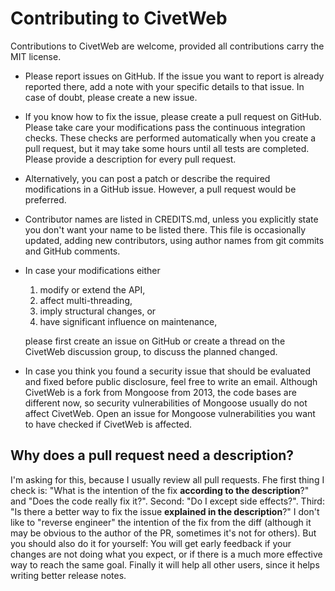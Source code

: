 Contributing to CivetWeb
====

Contributions to CivetWeb are welcome, provided all contributions carry the MIT license.

- Please report issues on GitHub. If the issue you want to report is already reported there, add a note with your specific details to that issue. In case of doubt, please create a new issue.
- If you know how to fix the issue, please create a pull request on GitHub. Please take care your modifications pass the continuous integration checks. These checks are performed automatically when you create a pull request, but it may take some hours until all tests are completed. Please provide a description for every pull request.
- Alternatively, you can post a patch or describe the required modifications in a GitHub issue.
However, a pull request would be preferred.
- Contributor names are listed in CREDITS.md, unless you explicitly state you don't want your name to be listed there. This file is occasionally updated, adding new contributors, using author names from git commits and GitHub comments.


- In case your modifications either
  1. modify or extend the API,
  2. affect multi-threading,
  3. imply structural changes,
  or
  4. have significant influence on maintenance,
  
  please first create an issue on GitHub or create a thread on the CivetWeb discussion group, to discuss the planned changed.

- In case you think you found a security issue that should be evaluated and fixed before public disclosure, feel free to write an email.  Although CivetWeb is a fork from Mongoose from 2013, the code bases are different now, so security vulnerabilities of Mongoose usually do not affect CivetWeb.  Open an issue for Mongoose vulnerabilities you want to have checked if CivetWeb is affected.


Why does a pull request need a description?
---

I'm asking for this, because I usually review all pull requests.
Fhe first thing I check is: "What is the intention of the fix **according to the description**?" and "Does the code really fix it?".
Second: "Do I except side effects?".
Third: "Is there a better way to fix the issue **explained in the description**?"
I don't like to "reverse engineer" the intention of the fix from the diff (although it may be obvious to the author of the PR, sometimes it's not for others). But you should also do it for yourself: You will get early feedback if your changes are not doing what you expect, or if there is a much more effective way to reach the same goal. Finally it will help all other users, since it helps writing better release notes.
